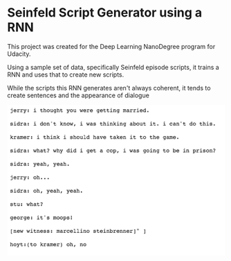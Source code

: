# Seinfeld Script Generator using a RNN
 
This project was created for the Deep Learning NanoDegree program for Udacity. 

Using a sample set of data, specifically Seinfeld episode scripts, it trains a RNN and uses that to create new scripts.

While the scripts this RNN generates aren't always coherent, it tends to create sentences and the appearance of dialogue

![Example Script](https://github.com/ShayCichocki/seinfeld-script-generator/blob/master/example.png )